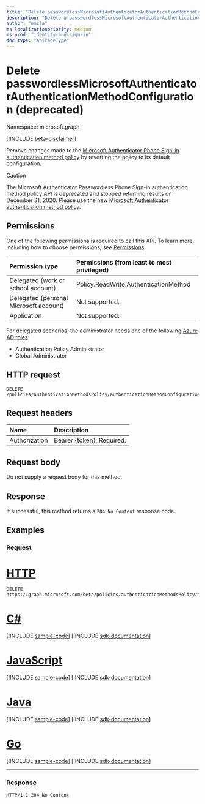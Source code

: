 ```yaml
---
title: "Delete passwordlessMicrosoftAuthenticatorAuthenticationMethodConfiguration"
description: "Delete a passwordlessMicrosoftAuthenticatorAuthenticationMethodConfiguration object."
author: "mmcla"
ms.localizationpriority: medium
ms.prod: "identity-and-sign-in"
doc_type: "apiPageType"
---
```


# Delete passwordlessMicrosoftAuthenticatorAuthenticationMethodConfiguration (deprecated)
Namespace: microsoft.graph

[!INCLUDE [beta-disclaimer](../../includes/beta-disclaimer.md)]

Remove changes made to the [Microsoft Authenticator Phone Sign-in authentication method policy](../resources/passwordlessmicrosoftauthenticatorauthenticationmethodconfiguration.md) by reverting the policy to its default configuration.

> [!CAUTION]
> The Microsoft Authenticator Passwordless Phone Sign-in authentication method policy API is deprecated and stopped returning results on December 31, 2020. Please use the new [Microsoft Authenticator authentication method policy](../resources/microsoftAuthenticatorAuthenticationMethodConfiguration.md).

## Permissions
One of the following permissions is required to call this API. To learn more, including how to choose permissions, see [Permissions](/graph/permissions-reference).

|Permission type|Permissions (from least to most privileged)|
|:---|:---|
|Delegated (work or school account)|Policy.ReadWrite.AuthenticationMethod|
|Delegated (personal Microsoft account)|Not supported.|
|Application|Not supported.|

For delegated scenarios, the administrator needs one of the following [Azure AD roles](/azure/active-directory/users-groups-roles/directory-assign-admin-roles#available-roles):

* Authentication Policy Administrator
* Global Administrator


## HTTP request

<!-- {
  "blockType": "ignored"
}
-->
``` http
DELETE /policies/authenticationMethodsPolicy/authenticationMethodConfigurations/passwordlessMicrosoftAuthenticator
```

## Request headers
|Name|Description|
|:---|:---|
|Authorization|Bearer {token}. Required.|

## Request body
Do not supply a request body for this method.

## Response

If successful, this method returns a `204 No Content` response code.

## Examples

### Request

# [HTTP](#tab/http)
<!-- {
  "blockType": "request",
  "name": "delete_passwordlessmicrosoftauthenticatorauthenticationmethodconfiguration"
}
-->
``` http
DELETE https://graph.microsoft.com/beta/policies/authenticationMethodsPolicy/authenticationMethodConfigurations/passwordlessMicrosoftAuthenticator
```

# [C#](#tab/csharp)
[!INCLUDE [sample-code](../includes/snippets/csharp/delete-passwordlessmicrosoftauthenticatorauthenticationmethodconfiguration-csharp-snippets.md)]
[!INCLUDE [sdk-documentation](../includes/snippets/snippets-sdk-documentation-link.md)]

# [JavaScript](#tab/javascript)
[!INCLUDE [sample-code](../includes/snippets/javascript/delete-passwordlessmicrosoftauthenticatorauthenticationmethodconfiguration-javascript-snippets.md)]
[!INCLUDE [sdk-documentation](../includes/snippets/snippets-sdk-documentation-link.md)]

# [Java](#tab/java)
[!INCLUDE [sample-code](../includes/snippets/java/delete-passwordlessmicrosoftauthenticatorauthenticationmethodconfiguration-java-snippets.md)]
[!INCLUDE [sdk-documentation](../includes/snippets/snippets-sdk-documentation-link.md)]

# [Go](#tab/go)
[!INCLUDE [sample-code](../includes/snippets/go/delete-passwordlessmicrosoftauthenticatorauthenticationmethodconfiguration-go-snippets.md)]
[!INCLUDE [sdk-documentation](../includes/snippets/snippets-sdk-documentation-link.md)]

---



### Response

<!-- {
  "blockType": "response",
  "truncated": true
}
-->
``` http
HTTP/1.1 204 No Content
```

